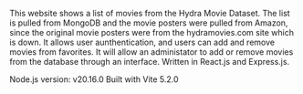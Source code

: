 This website shows a list of movies from the Hydra Movie Dataset. The list is pulled from MongoDB and the movie posters were pulled from Amazon, since the original movie posters were from the hydramovies.com site which is down.
It allows user aunthentication, and users can add and remove movies from favorites.
It will allow an administator to add or remove movies from the database through an interface.
Written in React.js and Express.js.

Node.js version: v20.16.0
Built with Vite 5.2.0